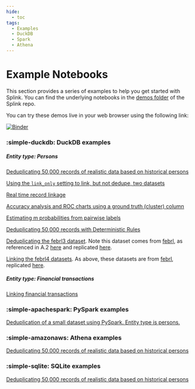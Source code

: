 ```yaml
---
hide:
  - toc
tags:
  - Examples
  - DuckDB
  - Spark
  - Athena
---
```


# Example Notebooks

This section provides a series of examples to help you get started with Splink. You can find the underlying notebooks in the [demos folder](https://github.com/moj-analytical-services/splink/tree/master/docs/demos/examples) of the Splink repo.

You can try these demos live in your web browser using the following link:

[![Binder](https://mybinder.org/badge_logo.svg)](https://mybinder.org/v2/gh/moj-analytical-services/splink/binder_branch?labpath=docs%2Fdemos%2Fexamples%2Fduckdb%2Fdeduplicate_50k_synthetic.ipynb)

### :simple-duckdb: DuckDB examples

##### Entity type: Persons

[Deduplicating 50,000 records of realistic data based on historical persons](./duckdb/deduplicate_50k_synthetic.ipynb)

[Using the `link_only` setting to link, but not dedupe, two datasets](./duckdb/link_only.ipynb)

[Real time record linkage](./duckdb/real_time_record_linkage.ipynb)

[Accuracy analysis and ROC charts using a ground truth (cluster) column](./duckdb/accuracy_analysis_from_labels_column.ipynb)

[Estimating m probabilities from pairwise labels](./duckdb/pairwise_labels.ipynb)

[Deduplicating 50,000 records with Deterministic Rules](./duckdb/deterministic_dedupe.ipynb)

[Deduplicating the febrl3 dataset](./duckdb/febrl3.ipynb). Note this dataset comes from [febrl](http://users.cecs.anu.edu.au/~Peter.Christen/Febrl/febrl-0.3/febrldoc-0.3/manual.html), as referenced in A.2 [here](https://arxiv.org/pdf/2008.04443.pdf) and replicated [here](https://recordlinkage.readthedocs.io/en/latest/ref-datasets.html).

[Linking the febrl4 datasets](./duckdb/febrl4.ipynb). As above, these datasets are from [febrl](http://users.cecs.anu.edu.au/~Peter.Christen/Febrl/febrl-0.3/febrldoc-0.3/manual.html), replicated [here](https://recordlinkage.readthedocs.io/en/latest/ref-datasets.html).

##### Entity type: Financial transactions

[Linking financial transactions](./duckdb/transactions.ipynb)


### :simple-apachespark: PySpark examples

[Deduplication of a small dataset using PySpark. Entity type is persons.](./spark/deduplicate_1k_synthetic.ipynb)

### :simple-amazonaws: Athena examples

[Deduplicating 50,000 records of realistic data based on historical persons](./athena/deduplicate_50k_synthetic.ipynb)

### :simple-sqlite: SQLite examples

[Deduplicating 50,000 records of realistic data based on historical persons](./sqlite/deduplicate_50k_synthetic.ipynb)